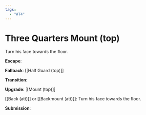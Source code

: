 ```yaml
---
tags:
  - "#T4"
---
```


# Three Quarters Mount (top)

Turn his face towards the floor.

**Escape**:

**Fallback**:
[[Half Guard (top)]]

**Transition**:

**Upgrade**:
[[Mount (top)]]

[[Back (att)]] or [[Backmount (att)]]: Turn his face towards the floor.

**Submission**:
